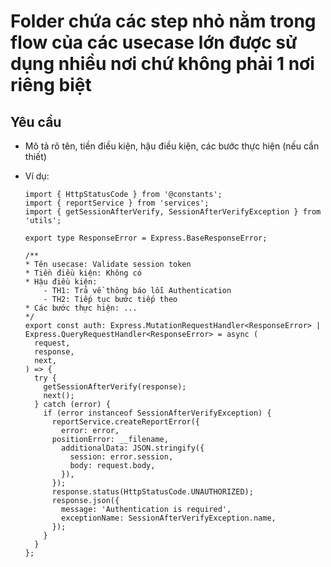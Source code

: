 # Folder chứa các step nhỏ nằm trong flow của các usecase lớn được sử dụng nhiều nơi chứ không phải 1 nơi riêng biệt

## Yêu cầu
- Mô tả rõ tên, tiền điều kiện, hậu điều kiện, các bước thực hiện (nếu cần thiết)

- Ví dụ:
  ```typscript
  import { HttpStatusCode } from '@constants';
  import { reportService } from 'services';
  import { getSessionAfterVerify, SessionAfterVerifyException } from 'utils';

  export type ResponseError = Express.BaseResponseError;

  /**
  * Tên usecase: Validate session token
  * Tiền điều kiện: Không có 
  * Hậu điều kiện: 
      - TH1: Trả về thông báo lỗi Authentication
      - TH2: Tiếp tục bước tiếp theo 
  * Các bước thực hiện: ...
  */
  export const auth: Express.MutationRequestHandler<ResponseError> | Express.QueryRequestHandler<ResponseError> = async (
    request,
    response,
    next,
  ) => {
    try {
      getSessionAfterVerify(response);
      next();
    } catch (error) {
      if (error instanceof SessionAfterVerifyException) {
        reportService.createReportError({
          error: error,
        positionError: __filename,
          additionalData: JSON.stringify({
            session: error.session,
            body: request.body,
          }),
        });
        response.status(HttpStatusCode.UNAUTHORIZED);
        response.json({
          message: 'Authentication is required',
          exceptionName: SessionAfterVerifyException.name,
        });
      }
    }
  };
  ```
